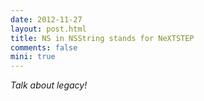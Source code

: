 ```yaml
---
date: 2012-11-27
layout: post.html
title: NS in NSString stands for NeXTSTEP
comments: false
mini: true
---
```


_Talk about legacy!_
